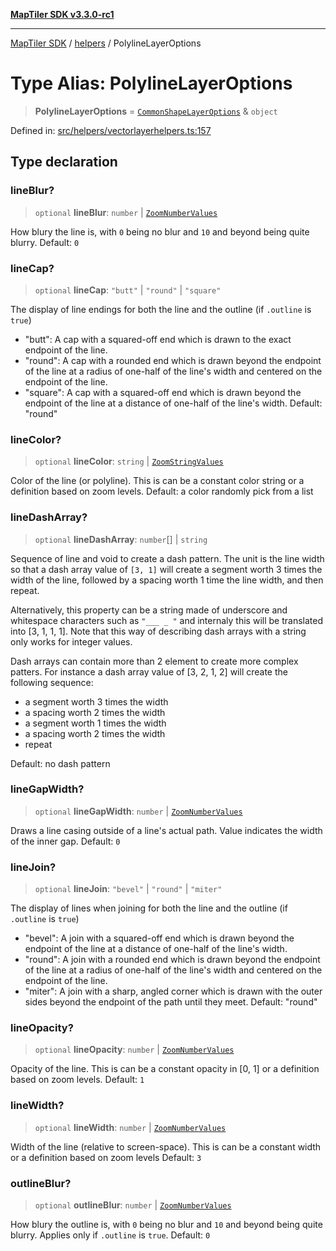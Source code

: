 [**MapTiler SDK v3.3.0-rc1**](../../../../README.md)

***

[MapTiler SDK](../../../../README.md) / [helpers](../README.md) / PolylineLayerOptions

# Type Alias: PolylineLayerOptions

> **PolylineLayerOptions** = [`CommonShapeLayerOptions`](CommonShapeLayerOptions.md) & `object`

Defined in: [src/helpers/vectorlayerhelpers.ts:157](https://github.com/maptiler/maptiler-sdk-js/blob/d9cb958ebf063ecde2f6f583eb172e5a83460e6a/src/helpers/vectorlayerhelpers.ts#L157)

## Type declaration

### lineBlur?

> `optional` **lineBlur**: `number` \| [`ZoomNumberValues`](ZoomNumberValues.md)

How blury the line is, with `0` being no blur and `10` and beyond being quite blurry.
Default: `0`

### lineCap?

> `optional` **lineCap**: `"butt"` \| `"round"` \| `"square"`

The display of line endings for both the line and the outline (if `.outline` is `true`)
- "butt": A cap with a squared-off end which is drawn to the exact endpoint of the line.
- "round": A cap with a rounded end which is drawn beyond the endpoint of the line at a radius of one-half of the line's width and centered on the endpoint of the line.
- "square": A cap with a squared-off end which is drawn beyond the endpoint of the line at a distance of one-half of the line's width.
Default: "round"

### lineColor?

> `optional` **lineColor**: `string` \| [`ZoomStringValues`](ZoomStringValues.md)

Color of the line (or polyline). This is can be a constant color string or a definition based on zoom levels.
Default: a color randomly pick from a list

### lineDashArray?

> `optional` **lineDashArray**: `number`[] \| `string`

Sequence of line and void to create a dash pattern. The unit is the line width so that
a dash array value of `[3, 1]` will create a segment worth 3 times the width of the line,
followed by a spacing worth 1 time the line width, and then repeat.

Alternatively, this property can be a string made of underscore and whitespace characters
such as `"___ _ "` and internaly this will be translated into [3, 1, 1, 1]. Note that
this way of describing dash arrays with a string only works for integer values.

Dash arrays can contain more than 2 element to create more complex patters. For instance
a dash array value of [3, 2, 1, 2] will create the following sequence:
- a segment worth 3 times the width
- a spacing worth 2 times the width
- a segment worth 1 times the width
- a spacing worth 2 times the width
- repeat

Default: no dash pattern

### lineGapWidth?

> `optional` **lineGapWidth**: `number` \| [`ZoomNumberValues`](ZoomNumberValues.md)

Draws a line casing outside of a line's actual path. Value indicates the width of the inner gap.
Default: `0`

### lineJoin?

> `optional` **lineJoin**: `"bevel"` \| `"round"` \| `"miter"`

The display of lines when joining for both the line and the outline (if `.outline` is `true`)
- "bevel": A join with a squared-off end which is drawn beyond the endpoint of the line at a distance of one-half of the line's width.
- "round": A join with a rounded end which is drawn beyond the endpoint of the line at a radius of one-half of the line's width and centered on the endpoint of the line.
- "miter": A join with a sharp, angled corner which is drawn with the outer sides beyond the endpoint of the path until they meet.
Default: "round"

### lineOpacity?

> `optional` **lineOpacity**: `number` \| [`ZoomNumberValues`](ZoomNumberValues.md)

Opacity of the line. This is can be a constant opacity in [0, 1] or a definition based on zoom levels.
Default: `1`

### lineWidth?

> `optional` **lineWidth**: `number` \| [`ZoomNumberValues`](ZoomNumberValues.md)

Width of the line (relative to screen-space). This is can be a constant width or a definition based on zoom levels
Default: `3`

### outlineBlur?

> `optional` **outlineBlur**: `number` \| [`ZoomNumberValues`](ZoomNumberValues.md)

How blury the outline is, with `0` being no blur and `10` and beyond being quite blurry.
Applies only if `.outline` is `true`.
Default: `0`
